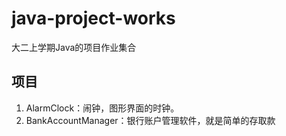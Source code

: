 # java-project-works
大二上学期Java的项目作业集合


## 项目
1.  AlarmClock：闹钟，图形界面的时钟。
2.  BankAccountManager：银行账户管理软件，就是简单的存取款
